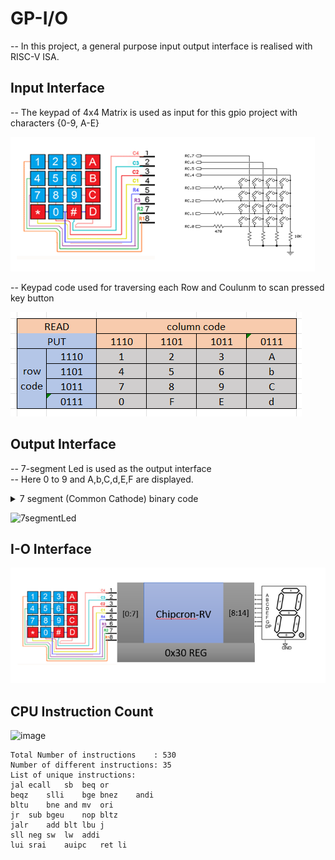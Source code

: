 # GP-I/O
-- In this project, a general purpose input output interface is realised with RISC-V ISA.
## Input Interface
-- The keypad of 4x4 Matrix is used as input for this gpio project with characters {0-9, A-E}

![image](https://github.com/AbrarShaikh/RISC-V-Design/blob/main/GPIO_Project/images/keybad.png)

-- Keypad code used for traversing each Row and Coulunm to scan pressed key button

![image](https://github.com/AbrarShaikh/RISC-V-Design/blob/main/GPIO_Project/images/keypadcode.png)

## Output Interface
-- 7-segment Led is used as the output interface\
-- Here 0 to 9 and A,b,C,d,E,F are displayed.

<details>
<summary>7 segment (Common Cathode) binary code</summary> 

| Data | Binary code | 
| --- | --- |
| 1 | 0110000 |
| 2 | 1101101 |
| 3 | 1111001 |
| 4 | 0110011 |
| 5 | 1011011 |
| 6 | 1011110 |
| 7 | 1110000 |
| 8 | 1111111 |
| 9 | 1110011 |
| 0 | 0000000 |
| A | 1110111 |
| b | 0011111 |
| C | 1001110 |
| d | 0111101 |
| E | 1001111 |
| F | 1000111 |
| - | 0000001 |
</details>

![7segmentLed](https://github.com/AbrarShaikh/RISC-V-Design/assets/34272376/363a366a-2613-469b-b1e0-812e617141e2)

## I-O Interface
![image](https://github.com/AbrarShaikh/RISC-V-Design/blob/main/GPIO_Project/images/gpio-interface.png)

## CPU Instruction Count
![image](https://github.com/AbrarShaikh/RISC-V-Design/assets/34272376/470886ae-b5c2-4986-adb6-574431200369)
```
Total Number of instructions    : 530
Number of different instructions: 35
List of unique instructions:
jal	ecall	sb	beq	or
beqz	slli	bge	bnez	andi
bltu	bne	and	mv	ori
jr	sub	bgeu	nop	bltz
jalr	add	blt	lbu	j
sll	neg	sw	lw	addi
lui	srai	auipc	ret	li	
```

